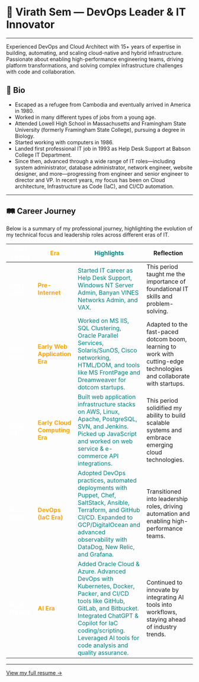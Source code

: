 # 🌟 **Virath Sem — DevOps Leader & IT Innovator**

---

Experienced DevOps and Cloud Architect with 15+ years of expertise in building, automating, and scaling cloud-native and hybrid infrastructure. Passionate about enabling high-performance engineering teams, driving platform transformations, and solving complex infrastructure challenges with code and collaboration.

## 🧬 Bio

- Escaped as a refugee from Cambodia and eventually arrived in America in 1980.
- Worked in many different types of jobs from a young age.
- Attended Lowell High School in Massachusetts and Framingham State University (formerly Framingham State College), pursuing a degree in Biology.
- Started working with computers in 1986.
- Landed first professional IT job in 1993 as Help Desk Support at Babson College IT Department.
- Since then, advanced through a wide range of IT roles—including system administrator, database administrator, network engineer, website designer, and more—progressing from engineer and senior engineer to director and VP. In recent years, my focus has been on Cloud architecture, Infrastructure as Code (IaC), and CI/CD automation.

---

## 🛤️ Career Journey

Below is a summary of my professional journey, highlighting the evolution of my technical focus and leadership roles across different eras of IT.

| <span style="color:white;">Time Period</span>       | <span style="color:orange;">Era</span>                     | <span style="color:teal;">Highlights</span>                                                                                     | Reflection                                                                                     |
|-------------------|-------------------------|-----------------------------------------------------------------------------------------------|------------------------------------------------------------------------------------------------|
| **<span style="color:white;">1993-1996</span>**     | **<span style="color:orange;">Pre-Internet</span>**        | <span style="color:teal;">Started IT career as Help Desk Support, Windows NT Server Admin, Banyan VINES Networks Admin, and VAX.</span> | This period taught me the importance of foundational IT skills and problem-solving.           |
| **<span style="color:white;">1997-2005</span>**     | **<span style="color:orange;">Early Web Application Era</span>** | <span style="color:teal;">Worked on MS IIS, SQL Clustering, Oracle Parallel Services, Solaris/SunOS, Cisco networking, HTML/DOM, and tools like MS FrontPage and Dreamweaver for dotcom startups.</span> | Adapted to the fast-paced dotcom boom, learning to work with cutting-edge technologies and collaborate with startups. |
| **<span style="color:white;">2006-2012</span>**     | **<span style="color:orange;">Early Cloud Computing Era</span>** | <span style="color:teal;">Built web application infrastructure stacks on AWS, Linux, Apache, PostgreSQL, SVN, and Jenkins. Picked up JavaScript and worked on web service & e-commerce API integrations.</span> | This period solidified my ability to build scalable systems and embrace emerging cloud technologies. |
| **<span style="color:white;">2013-2022</span>**     | **<span style="color:orange;">DevOps (IaC Era)</span>**    | <span style="color:teal;">Adopted DevOps practices, automated deployments with Puppet, Chef, SaltStack, Ansible, Terraform, and GitHub CI/CD. Expanded to GCP/DigitalOcean and advanced observability with DataDog, New Relic, and Grafana.</span> | Transitioned into leadership roles, driving automation and enabling high-performance teams.     |
| **<span style="color:white;">2018-Present</span>**  | **<span style="color:orange;">AI Era</span>**              | <span style="color:teal;">Added Oracle Cloud & Azure. Advanced DevOps with Kubernetes, Docker, Packer, and CI/CD tools like GitHub, GitLab, and Bitbucket. Integrated ChatGPT & Copilot for IaC coding/scripting. Leveraged AI tools for code analysis and quality assurance.</span> | Continued to innovate by integrating AI tools into workflows, staying ahead of industry trends. |

---

[View my full resume &rarr;](./resume.md)

